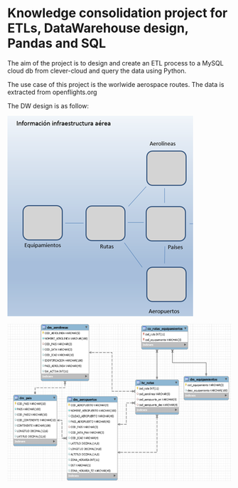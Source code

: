 # Knowledge consolidation project for ETLs, DataWarehouse design, Pandas and SQL

The aim of the project is to design and create an ETL process to a MySQL cloud db from clever-cloud and query the data using Python.

The use case of this project is the worlwide aerospace routes. The data is extracted from openflights.org 

The DW design is as follow:

![Alt text](input/DW-design.png?raw=true "DW Design")

![Alt text](input/DW-design-specific.png?raw=true "DW Design")
